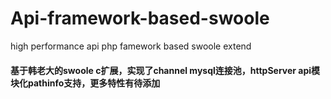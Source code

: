 # Api-framework-based-swoole
high performance api php famework based swoole extend

#### 基于韩老大的swoole c扩展，实现了channel mysql连接池，httpServer api模块化pathinfo支持，更多特性有待添加
